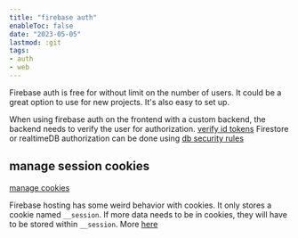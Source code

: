 ```yaml
---
title: "firebase auth"
enableToc: false
date: "2023-05-05"
lastmod: :git
tags:
- auth
- web
---
```


Firebase auth is free for without limit on the number of users. It could be
a great option to use for new projects. It's also easy to set up.

When using firebase auth on the frontend with a custom backend, the backend
needs to verify the user for authorization.
[verify id tokens](https://firebase.google.com/docs/auth/admin/verify-id-tokens)
Firestore or realtimeDB authorization can be done using 
[db security rules](https://firebase.google.com/docs/firestore/security/get-started)

## manage session cookies
[manage cookies](https://firebase.google.com/docs/auth/admin/manage-cookies)

Firebase hosting has some weird behavior with cookies. It only stores a cookie
named `__session`. If more data needs to be in cookies, they will have to be stored
within `__session`. More [here](https://stackoverflow.com/questions/44929653/firebase-cloud-function-wont-store-cookie-named-other-than-session)

